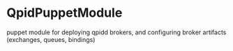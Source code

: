QpidPuppetModule
================

puppet module for deploying qpidd brokers, and configuring broker artifacts (exchanges, queues, bindings)